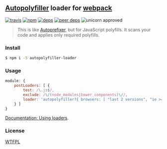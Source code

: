 ## [Autopolyfiller](https://github.com/azproduction/autopolyfiller) loader for [webpack](https://webpack.github.io/)

[![travis](http://img.shields.io/travis/deepsweet/autopolyfiller-loader.svg?style=flat-square)](https://travis-ci.org/deepsweet/autopolyfiller-loader)
[![npm](http://img.shields.io/npm/v/autopolyfiller-loader.svg?style=flat-square)](https://www.npmjs.org/package/autopolyfiller-loader)
[![deps](http://img.shields.io/david/deepsweet/autopolyfiller-loader.svg?style=flat-square)](https://david-dm.org/deepsweet/autopolyfiller-loader)
[![peer deps](http://img.shields.io/david/peer/deepsweet/autopolyfiller-loader.svg?style=flat-square)](https://david-dm.org/deepsweet/autopolyfiller-loader#info=peerDependencies)
![unicorn approved](http://img.shields.io/badge/unicorn-approved-ff69b4.svg?style=flat-square)

> This is like [Autoprefixer](https://github.com/ai/autoprefixer), but for JavaScript polyfills. It scans your code and applies only required polyfills.

### Install

```sh
$ npm i -S autopolyfiller-loader
```

### Usage

```javascript
module: {
    postLoaders: [ {
        test: /\.js$/,
        exclude: /\/(node_modules|bower_components)\//,
        loader: 'autopolyfiller?{ browsers: [ "last 2 versions", "ie >= 9" ] }'
    } ]
}
```

[Documentation: Using loaders](https://webpack.github.io/docs/using-loaders.html).

### License
[WTFPL](http://www.wtfpl.net/wp-content/uploads/2012/12/wtfpl-strip.jpg)
